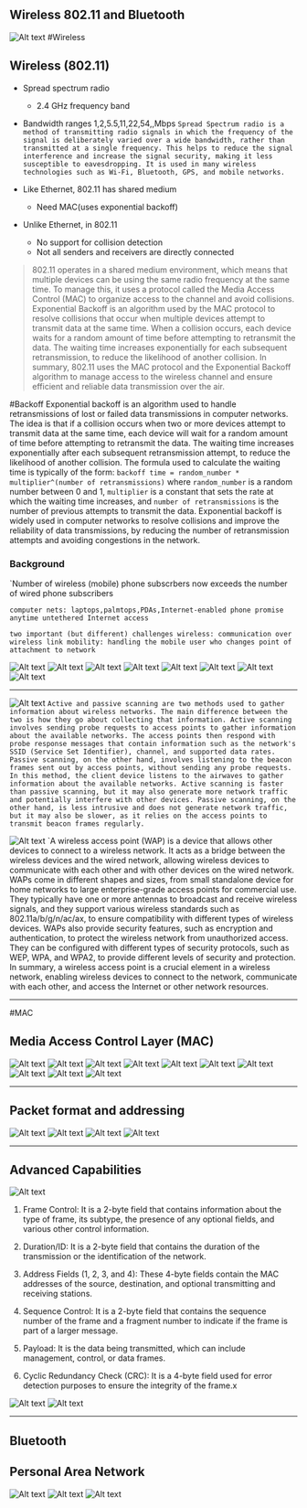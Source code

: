 ## Wireless 802.11 and Bluetooth
![Alt text](IMAGES/Pasted%20image%2020230206152353.png)
#Wireless
## Wireless (802.11)
- Spread spectrum radio
	-  2.4 GHz frequency band
- Bandwidth ranges 1,2,5.5,11,22,54,,Mbps
`Spread Spectrum radio is a method of transmitting radio signals in which the frequency of the signal is deliberately varied over a wide bandwidth, rather than transmitted at a single frequency. This helps to reduce the signal interference and increase the signal security, making it less susceptible to eavesdropping. It is used in many wireless technologies such as Wi-Fi, Bluetooth, GPS, and mobile networks.`


- Like Ethernet, 802.11 has shared medium
	- Need MAC(uses exponential backoff)
- Unlike Ethernet, in 802.11
	- No support for collision detection
	- Not all senders and receivers are directly connected


>	802.11 operates in a shared medium environment, which means that multiple devices can be using the same radio frequency at the same time. To manage this, it uses a protocol called the Media Access Control (MAC) to organize access to the channel and avoid collisions. Exponential Backoff is an algorithm used by the MAC protocol to resolve collisions that occur when multiple devices attempt to transmit data at the same time. When a collision occurs, each device waits for a random amount of time before attempting to retransmit the data. The waiting time increases exponentially for each subsequent retransmission, to reduce the likelihood of another collision. In summary, 802.11 uses the MAC protocol and the Exponential Backoff algorithm to manage access to the wireless channel and ensure efficient and reliable data transmission over the air.


#Backoff
Exponential backoff is an algorithm used to handle retransmissions of lost or failed data transmissions in computer networks. The idea is that if a collision occurs when two or more devices attempt to transmit data at the same time, each device will wait for a random amount of time before attempting to retransmit the data. The waiting time increases exponentially after each subsequent retransmission attempt, to reduce the likelihood of another collision. The formula used to calculate the waiting time is typically of the form: `backoff time = random_number * multiplier^(number of retransmissions)` where `random_number` is a random number between 0 and 1, `multiplier` is a constant that sets the rate at which the waiting time increases, and `number of retransmissions` is the number of previous attempts to transmit the data. Exponential backoff is widely used in computer networks to resolve collisions and improve the reliability of data transmissions, by reducing the number of retransmission attempts and avoiding congestions in the network.

### Background
`Number of wireless (mobile) phone subscrbers now exceeds the number of wired phone subscribers

`computer nets: laptops,palmtops,PDAs,Internet-enabled phone promise anytime untethered Internet access`

`two important (but different) challenges wireless: communication over wireless link mobility: handling the mobile user who changes point of attachment to network`

![Alt text](IMAGES/Pasted%20image%2020230206152924.png)
![Alt text](IMAGES/Pasted%20image%2020230206152935.png)
![Alt text](IMAGES/Pasted%20image%2020230206152947.png)
![Alt text](IMAGES/Pasted%20image%2020230206153112.png)
![Alt text](IMAGES/Pasted%20image%2020230206153130.png)
![Alt text](IMAGES/Pasted%20image%2020230206153309.png)
![Alt text](IMAGES/Pasted%20image%2020230206153321.png)
![Alt text](IMAGES/Pasted%20image%2020230206153357.png)

---
![Alt text](IMAGES/Pasted%20image%2020230206153504.png)
`Active and passive scanning are two methods used to gather information about wireless networks. The main difference between the two is how they go about collecting that information. Active scanning involves sending probe requests to access points to gather information about the available networks. The access points then respond with probe response messages that contain information such as the network's SSID (Service Set Identifier), channel, and supported data rates. Passive scanning, on the other hand, involves listening to the beacon frames sent out by access points, without sending any probe requests. In this method, the client device listens to the airwaves to gather information about the available networks. Active scanning is faster than passive scanning, but it may also generate more network traffic and potentially interfere with other devices. Passive scanning, on the other hand, is less intrusive and does not generate network traffic, but it may also be slower, as it relies on the access points to transmit beacon frames regularly.`

![Alt text](IMAGES/Pasted%20image%2020230206153613.png)
	`A wireless access point (WAP) is a device that allows other devices to connect to a wireless network. It acts as a bridge between the wireless devices and the wired network, allowing wireless devices to communicate with each other and with other devices on the wired network. WAPs come in different shapes and sizes, from small standalone device for home networks to large enterprise-grade access points for commercial use. They typically have one or more antennas to broadcast and receive wireless signals, and they support various wireless standards such as 802.11a/b/g/n/ac/ax, to ensure compatibility with different types of wireless devices. WAPs also provide security features, such as encryption and authentication, to protect the wireless network from unauthorized access. They can be configured with different types of security protocols, such as WEP, WPA, and WPA2, to provide different levels of security and protection. In summary, a wireless access point is a crucial element in a wireless network, enabling wireless devices to connect to the network, communicate with each other, and access the Internet or other network resources.

---
#MAC
## Media Access Control Layer (MAC)
![Alt text](IMAGES/Pasted%20image%2020230206153739.png)
![Alt text](IMAGES/Pasted%20image%2020230206153749.png)
![Alt text](IMAGES/Pasted%20image%2020230206153759.png)
![Alt text](IMAGES/Pasted%20image%2020230206153823.png)
![Alt text](IMAGES/Pasted%20image%2020230206153832.png)
![Alt text](IMAGES/Pasted%20image%2020230206153847.png)
![Alt text](IMAGES/Pasted%20image%2020230206153902.png)
![Alt text](IMAGES/Pasted%20image%2020230206154015.png)
![Alt text](IMAGES/Pasted%20image%2020230206154039.png)
![Alt text](IMAGES/Pasted%20image%2020230206154106.png)

---
## Packet format and addressing
![Alt text](IMAGES/Pasted%20image%2020230206154206.png)
![Alt text](IMAGES/Pasted%20image%2020230206154223.png)
![Alt text](IMAGES/Pasted%20image%2020230206154234.png)
![Alt text](IMAGES/Pasted%20image%2020230206154244.png)

---
## Advanced Capabilities
![Alt text](IMAGES/Pasted%20image%2020230206154305.png)

1.  Frame Control: It is a 2-byte field that contains information about the type of frame, its subtype, the presence of any optional fields, and various other control information.
    
2.  Duration/ID: It is a 2-byte field that contains the duration of the transmission or the identification of the network.
    
3.  Address Fields (1, 2, 3, and 4): These 4-byte fields contain the MAC addresses of the source, destination, and optional transmitting and receiving stations.
    
4.  Sequence Control: It is a 2-byte field that contains the sequence number of the frame and a fragment number to indicate if the frame is part of a larger message.
    
5.  Payload: It is the data being transmitted, which can include management, control, or data frames.
    
6.  Cyclic Redundancy Check (CRC): It is a 4-byte field used for error detection purposes to ensure the integrity of the frame.x


![Alt text](IMAGES/Pasted%20image%2020230206154322.png)
![Alt text](IMAGES/Pasted%20image%2020230206154332.png)

---
## Bluetooth
## Personal Area Network
![Alt text](IMAGES/Pasted%20image%2020230206154403.png)
![Alt text](IMAGES/Pasted%20image%2020230206154416.png)
![Alt text](IMAGES/Pasted%20image%2020230206154428.png)